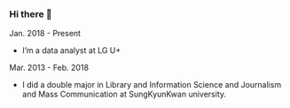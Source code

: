


### Hi there 👋

Jan. 2018 - Present
- I’m a data analyst at LG U+</br>

Mar. 2013 - Feb. 2018</br>
- I did a double major in Library and Information Science and Journalism and Mass Communication at SungKyunKwan university.

<!--
**reasonmii/reasonmii** is a ✨ _special_ ✨ repository because its `README.md` (this file) appears on your GitHub profile.

Here are some ideas to get you started:

- 🔭 I’m currently working on ...
- 🌱 I’m currently learning ...
- 👯 I’m looking to collaborate on ...
- 🤔 I’m looking for help with ...
- 💬 Ask me about ...
- 📫 How to reach me: ...
- 😄 Pronouns: ...
- ⚡ Fun fact: ...
-->
